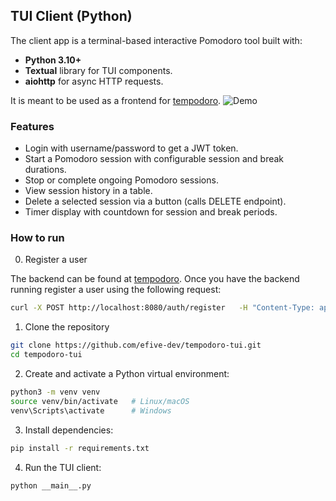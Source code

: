 ## TUI Client (Python)

The client app is a terminal-based interactive Pomodoro tool built with:

- **Python 3.10+**
- **Textual** library for TUI components.
- **aiohttp** for async HTTP requests.

It is meant to be used as a frontend for [tempodoro](https://github.com/efive-dev/tempodoro).
![Demo](https://i.imgur.com/80V9C7W.gif)

### Features

- Login with username/password to get a JWT token.
- Start a Pomodoro session with configurable session and break durations.
- Stop or complete ongoing Pomodoro sessions.
- View session history in a table.
- Delete a selected session via a button (calls DELETE endpoint).
- Timer display with countdown for session and break periods.

### How to run
0. Register a user

The backend can be found at [tempodoro](https://github.com/efive-dev/tempodoro).
Once you have the backend running register a user using the following request:
```bash
curl -X POST http://localhost:8080/auth/register   -H "Content-Type: application/json"   -d '{"username": "your_username", "password": "your_password"}'
```

1. Clone the repository

```bash
git clone https://github.com/efive-dev/tempodoro-tui.git
cd tempodoro-tui
```

2. Create and activate a Python virtual environment:

```bash
python3 -m venv venv
source venv/bin/activate   # Linux/macOS
venv\Scripts\activate      # Windows
```

3. Install dependencies:

```bash
pip install -r requirements.txt
```

4. Run the TUI client:

```bash
python __main__.py
```
